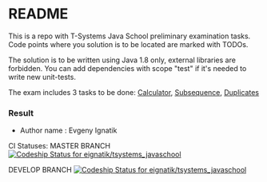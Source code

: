 # README #

This is a repo with T-Systems Java School preliminary examination tasks.
Code points where you solution is to be located are marked with TODOs.

The solution is to be written using Java 1.8 only, external libraries are forbidden. 
You can add dependencies with scope "test" if it's needed to write new unit-tests.

The exam includes 3 tasks to be done: [Calculator](/tasks/Calculator.md), [Subsequence](/tasks/Subsequence.md), [Duplicates](/tasks/Duplicates.md)

### Result ###

* Author name : Evgeny Ignatik

CI Statuses: 
MASTER BRANCH [ ![Codeship Status for eignatik/tsystems_javaschool](https://app.codeship.com/projects/19f4f670-08f3-0135-9253-667fc8f27e7e/status?branch=master)](https://app.codeship.com/projects/214511)

DEVELOP BRANCH [ ![Codeship Status for eignatik/tsystems_javaschool](https://app.codeship.com/projects/19f4f670-08f3-0135-9253-667fc8f27e7e/status?branch=develop)](https://app.codeship.com/projects/214511)
